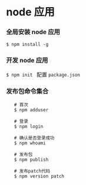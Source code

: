 # node 应用
### 全局安装 node 应用
``$ npm install -g``

### 开发 node 应用
``$ npm init ``
配置 ``package.json``

### 发布包命令集合
```
   # 首次
   $ npm adduser 
   
   # 登录
   $ npm login
   
   # 确认是否登录成功
   $ npm whoami
   
   # 发布包
   $ npm publish
   
   # 发布patch代码
   $ npm version patch
```
